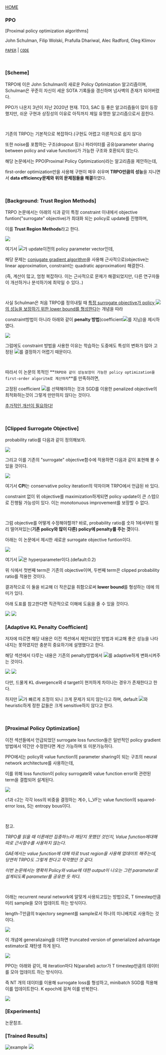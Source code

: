 [HOME](https://github.com/namjiwon1023/Code_With_RL)

### PPO

[Proximal policy optimization algorithms]

John Schulman, Filip Wolski, Prafulla Dhariwal, Alec Radford, Oleg Klimov

[`PAPER`](https://arxiv.org/pdf/1707.06347.pdf)	|	[`CODE`](https://github.com/namjiwon1023/Code_With_RL/blob/main/tutorials/PPO/algorithm/agent.py)

<br/>

### [Scheme]

TRPO에 이은 John Schulman의 새로운 Policy Optimization 알고리즘이며, Schulman은 꾸준히 자신이 세운 SOTA 기록들을 갱신하며 넘사벽의 존재가 되어버렸다.

PPO가 나온지 3년이 지난 2020년 현재. TD3, SAC 등 좋은 알고리즘들이 많이 등장했지만, 쉬운 구현과 상징성의 이유로 아직까지 제일 유명한 알고리즘으로서 꼽힌다.

</br>

기존의 TRPO는 기본적으로 복잡하다.(구현도 어렵고 이론적으로 쉽지 않다)

또한 noise를 포함하는 구조(dropout 등)나 파라미터를 공유(parameter sharing between policy and value function)가 가능한 구조와 호환되지 않는다.

해당 논문에서는 PPO(Proximal Policy Optimization)라는 알고리즘을 제안하는데,

first-order optimization만을 사용해 구현이 매우 쉬우며 **TRPO만큼의 성능**을 지니면서 **data efficiency문제와 위의 문제점들을 해결**하였다.

</br>

### [Background: Trust Region Methods]

TRPO 논문에서는 아래의 식과 같이 특정 constraint 이내에서 objective funtion("surrogate" objective)가 최대화 되는 policy로 update를 진행하며,

이를 **Trust Region Methods**라고 한다.

<img src="../assets/ppo1.png"/>

여기서 <img src="../assets/theta_old.png"/>가 update이전의 policy parameter vector인데, 

해당 문제는 <u>conjugate gradient algorithm</u>을 사용해 근사적으로(objective는 linear approximation, constraint는 quadratic approximation) 해결한다. 

(즉, 계산이 많고, 엄청 복잡하다. 이는 근사적으로 문제가 해결되었지만, 다른 연구자들이 개선하거나 분석하기에 최악일 수 있다..)

</br>

사실 Schulman은 처음 TRPO를 정의내릴 때 <u>특정 surrogate objective가 policy <img src="../assets/pi.png"/>의 성능을 보장하기 위한 lower bound를 형성한다</u>는 개념을 따라

constraint방법이 아니라 아래와 같이 **penalty 방법**(coefficient<img src="../assets/beta.png"/>를 지님)을 제시하였다.

<img src="../assets/ppo2.png"/>

그럼에도 constraint 방법을 사용한 이유는 학습하는 도중에도 특성의 변화가 많아 고정된 <img src="../assets/beta.png"/>를 결정하기 어렵기 때문이다.

</br>

따라서 이 논문의 목적인 **`TRPO와 같이 성능보장이 가능한 policy optimization을 first-order algoritm로 계산하자`**를 만족하려면,

고정된 coefficient <img src="../assets/beta.png"/>를 선택해야하는 것과 SGD를 이용한 penalized objective의 최적화하는것이 그렇게 만만하지 않다는 것이다. 

<u>추가적인 개선이 필요하다!</u>

</br>

### [Clipped Surrogate Objective]

probability ratio를 다음과 같이 정의해보자.

<img src="../assets/ppo3.png"/>

그리고 이를  기존의 "surrogate" objective함수에 적용하면 다음과 같이 표현해 볼 수 있을 것이다.

<img src="../assets/ppo4.png"/>

여기서 **CPI**는 conservative policy iteration의 약자이며 TRPO에서 언급된 바 있다.

constraint 없이 위 objective를 maximization하게되면 policy update이 큰 스텝으로 진행될 가능성이 있다. 이는 monotonuous improvement를 보장할 수 없다.

</br>

그럼 objective를 어떻게 수정해야할까? 바로, probability ratio를 숫자 1에서부터 멀리 떨어져있는(**기존 policy와 많이 다른) policy에 penalty를 주는 것**이다.

아래는 이 논문에서 제시한 새로운 surrogate objective funtion이다. 

<img src="../assets/ppo5.png"/>

여기서 <img src="../assets/epsilon.png"/>은 hyperparameter이다.(default:0.2)

위 식에서 첫번째 term은 기존의 objective이며, 두번째 term은 clipped probability ratio를 적용한 것이다.

결과적으로 이 둘을 비교해 더 작은값을 취함으로써 **lower bound**를 형성하는 데에 의미가 있다.

아래 도표를 참고한다면 직관적으로 이해에 도움을 줄 수 있을 것이다.

<img src="../assets/ppo6.png"/>



<img src="../assets/ppo7.png"/>

</br>

### [Adaptive KL Penalty Coefficient]

저자에 따르면 해당 내용은 이전 섹션에서 제안되었던 방법과 비교해 좋은 성능을 나타내지는 못하였지만 충분히 중요하기에 설명했다고 한다.

해당 섹션에서 다루는 내용은 기존의 penalty방법에서 <img src="../assets/beta.png"/>를 adaptive하게 변화시켜주는 것이다.

<img src="../assets/ppo9.png"/>

<img src="../assets/ppo8.png"/>

다만, 드물게 KL divergence와 d target이 현저하게 차이나는 경우가 존재한다고 한다. 

하지만 <img src="../assets/beta.png"/>가 빠르게 조정이 되니 크게 문제가 되지 않는다고 하며, default <img src="../assets/beta.png"/>와 heuristic하게 정한 값들은 크게 sensitive하지 않다고 한다.

</br>

### [Proximal Policy Optimization]

이전 섹션들에서 언급되었던 surrogate loss function들은 일반적인 policy gradient방법에서 약간만 수정한다면 계산 가능하며 또 미분가능하다.

PPO에서는 policy와 value function의 parameter sharing이 되는 구조의 neural network architecture를 사용하는데,

이를 위해 loss function이 policy surrogate와 value function error와 관련된 term을 결합되어 설계된다.

<img src="../assets/ppo11.png"/>

c1과 c2는 각각 loss의 비중을 결정하는 계수, L_VF는 value function의 squared-error loss, S는 entropy bous이다.

</br>

참고.

*TRPO를 읽을 때 이론에만 집중하느라 깨닫지 못했던 것인지, Value function에대해 따로 근사함수를 사용하지 않는다.*

*GAE에서는 value function에 대해 따로 trust region을 사용해 업데이트 해주는데, 당연히 TRPO도 그렇게 한다고 착각했던 것 같다.*

*이번 논문에서는 명확히 Policy와 value에 대한 output이 나오는 그런 parameter로 설계되도록 parameter를 공유한 듯 하다.*

</br>

아래는 recurrent neural network에 알맞게 사용되고있는 방법으로, T timestep만큼 미리 sample을 모아 업데이트 하는 방식이다.

length-T만큼의 trajectory segment를 sample로서 하나의 미니배치로 사용하는 것이다.

<img src="../assets/ppo12.png"/>

이 개념에 generalizaing을 더하면 truncated version of generialized advantage estimator로 재탄생 하게 된다.

<img src="../assets/ppo13.png"/>

PPO는 아래와 같이, 매 iteration마다 N(parallel) actor가 T timestep만큼의 데이터를 모아 업데이트 하는 방식이다.

즉 NT 개의 데이터를 이용해 surrogate loss를 형성하고, minibatch SGD를 적용해 이를 업데이트한다. K epoch에 걸쳐 이를 반복한다.

<img src="../assets/ppo10.png"/>

</br>

### [Experiments]

논문참조.

### [Trained Results]

![example](./gifs/Pendulum-v0.gif)
<img src="../assets/Result/ppo_reward.jpg"/>
